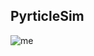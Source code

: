 ## PyrticleSim ##


![me](https://github.com/alexSysBio/PyrticleSim/blob/main/Example_maps_movie_nucleoid_confinement_short.gif)
